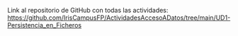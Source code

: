 Link al repositorio de GitHub con todas las actividades: https://github.com/IrisCampusFP/ActividadesAccesoADatos/tree/main/UD1-Persistencia_en_Ficheros

